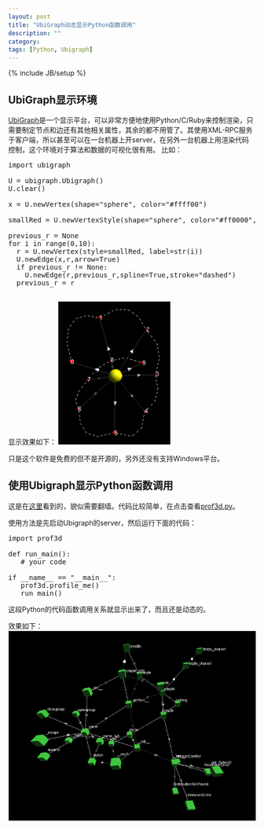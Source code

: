 ```yaml
---
layout: post
title: "UbiGraph动态显示Python函数调用"
description: ""
category: 
tags: [Python, Ubigraph]
---
```

{% include JB/setup %}

## UbiGraph显示环境
 [UbiGraph](http://www.ubietylab.net/ubigraph/content/Docs/index.html)是一个显示平台，可以非常方便地使用Python/C/Ruby来控制渲染，只需要制定节点和边还有其他相关属性，其余的都不用管了。其使用XML-RPC服务于客户端，所以甚至可以在一台机器上开server，在另外一台机器上用渲染代码控制，这个环境对于算法和数据的可视化很有用。 比如：

<pre class="prettyprint lang-python">
import ubigraph

U = ubigraph.Ubigraph()
U.clear()

x = U.newVertex(shape="sphere", color="#ffff00")
  
smallRed = U.newVertexStyle(shape="sphere", color="#ff0000", size="0.2")
  
previous_r = None
for i in range(0,10):
  r = U.newVertex(style=smallRed, label=str(i))
  U.newEdge(x,r,arrow=True)
  if previous_r != None:
    U.newEdge(r,previous_r,spline=True,stroke="dashed")  
  previous_r = r

</pre>

显示效果如下：
<img src="/images/ubigraph_py.png" alt="ubigraph_python" class="img-center"/>

只是这个软件是免费的但不是开源的，另外还没有支持Windows平台。

## 使用Ubigraph显示Python函数调用

这是在[这里](http://pyevolve.sourceforge.net/wordpress/?p=210)看到的，貌似需要翻墙。代码比较简单，在点击查看[prof3d.py](images/prof3d.py)。

使用方法是先启动Ubigraph的server，然后运行下面的代码：

<pre class="prettyprint lang-python">
import prof3d
 
def run_main():
   # your code
 
if __name__ == "__main__":
   prof3d.profile_me()
   run_main()
</pre>

这段Python的代码函数调用关系就显示出来了，而且还是动态的。

效果如下：
<img src="/images/python_call.png" alt="ubigraph_python" class="img-center"/>



